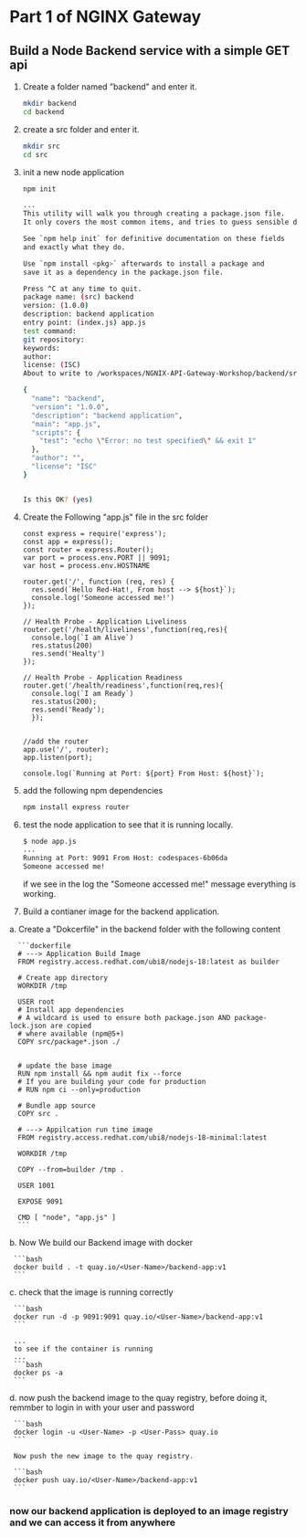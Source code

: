 # Part 1 of NGINX Gateway #

## Build a Node Backend service with a simple GET api ##

1. Create a folder named "backend" and enter it.

    ```bash
    mkdir backend
    cd backend
    ```

2. create a src folder and enter it.

    ```bash
    mkdir src
    cd src
    ```

3. init a new node application

    ```bash
    npm init

    ...
    This utility will walk you through creating a package.json file.
    It only covers the most common items, and tries to guess sensible defaults.
    
    See `npm help init` for definitive documentation on these fields
    and exactly what they do.
    
    Use `npm install <pkg>` afterwards to install a package and
    save it as a dependency in the package.json file.
    
    Press ^C at any time to quit.
    package name: (src) backend
    version: (1.0.0) 
    description: backend application
    entry point: (index.js) app.js
    test command: 
    git repository: 
    keywords: 
    author: 
    license: (ISC) 
    About to write to /workspaces/NGNIX-API-Gateway-Workshop/backend/src/package.json:
    
    {
      "name": "backend",
      "version": "1.0.0",
      "description": "backend application",
      "main": "app.js",
      "scripts": {
        "test": "echo \"Error: no test specified\" && exit 1"
      },
      "author": "",
      "license": "ISC"
    }
    
    
    Is this OK? (yes)
    ```

4. Create the Following "app.js" file in the src folder

    ```JS
    const express = require('express');
    const app = express();
    const router = express.Router();
    var port = process.env.PORT || 9091;
    var host = process.env.HOSTNAME
    
    router.get('/', function (req, res) {
      res.send(`Hello Red-Hat!, From host --> ${host}`);
      console.log('Someone accessed me!')
    });
    
    // Health Probe - Application Liveliness
    router.get('/health/liveliness',function(req,res){
      console.log(`I am Alive`)
      res.status(200)
      res.send('Healty')
    });
    
    // Health Probe - Application Readiness
    router.get('/health/readiness',function(req,res){
      console.log(`I am Ready`)
      res.status(200);
      res.send('Ready');
      });  
    
    
    //add the router
    app.use('/', router);
    app.listen(port);
    
    console.log(`Running at Port: ${port} From Host: ${host}`);
    ```

5. add the following npm dependencies

    ```bash
    npm install express router
    ```

6. test the node application to see that it is running locally.

    ```bash
    $ node app.js
    ...
    Running at Port: 9091 From Host: codespaces-6b06da
    Someone accessed me!
    ```
  
    if we see in the log the "Someone accessed me!" message everything is working.

7. Build a contianer image for the backend application.

  a. Create a "Dokcerfile" in the backend folder with the following content

      ```dockerfile
      # ---> Application Build Image
      FROM registry.access.redhat.com/ubi8/nodejs-18:latest as builder
  
      # Create app directory
      WORKDIR /tmp
  
      USER root
      # Install app dependencies
      # A wildcard is used to ensure both package.json AND package-lock.json are copied
      # where available (npm@5+)
      COPY src/package*.json ./
  
  
      # update the base image
      RUN npm install && npm audit fix --force
      # If you are building your code for production
      # RUN npm ci --only=production
  
      # Bundle app source
      COPY src .
  
      # ---> Appilcation run time image
      FROM registry.access.redhat.com/ubi8/nodejs-18-minimal:latest
  
      WORKDIR /tmp
  
      COPY --from=builder /tmp .
  
      USER 1001
  
      EXPOSE 9091
  
      CMD [ "node", "app.js" ]
      ```
  b. Now We build our Backend image with docker

     ```bash
     docker build . -t quay.io/<User-Name>/backend-app:v1
     ```
  
  c. check that the image is running correctly

     ```bash
     docker run -d -p 9091:9091 quay.io/<User-Name>/backend-app:v1
     ```
     
     ... 
     to see if the container is running
     ...
     ```bash
     docker ps -a
     ```

  d. now push the backend image to the quay registry, before doing it, remmber to login in with your user and password

     ```bash
     docker login -u <User-Name> -p <User-Pass> quay.io
     ```

     Now push the new image to the quay registry.

     ```bash
     docker push uay.io/<User-Name>/backend-app:v1
     ```

### now our backend application is deployed to an image registry and we can access it from anywhere ###
